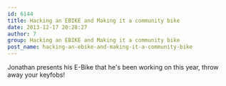 ```yaml
---
id: 6144
title: Hacking an EBIKE and Making it a community bike
date: 2013-12-17 20:28:27
author: 7
group: Hacking an EBIKE and Making it a community bike
post_name: hacking-an-ebike-and-making-it-a-community-bike
---
```


Jonathan presents his E-Bike that he's been working on this year, throw away your keyfobs!